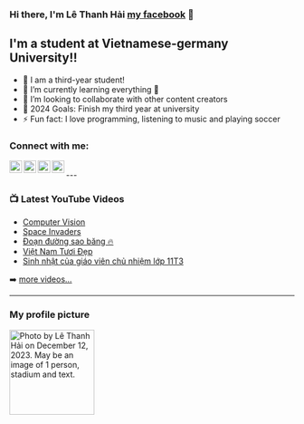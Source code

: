 ### Hi there, I'm Lê Thanh Hải [my facebook][website] 👋 

## I'm a student at Vietnamese-germany University!!

- 🔭 I am a third-year student!
- 🌱 I’m currently learning everything 🤣
- 👯 I’m looking to collaborate with other content creators
- 🥅 2024 Goals: Finish my third year at university
- ⚡ Fun fact: I love programming, listening to music and playing soccer

### Connect with me:

[<img align="left" alt="Facebook.com" width="22px" src="https://encrypted-tbn0.gstatic.com/images?q=tbn:ANd9GcTbUIstkkBc48WXEYG9Gzgx-SHCHSZcl451xw&usqp=CAU" />][website]
[<img align="left" alt="YouTube.com" width="22px" src="https://cdn.jsdelivr.net/npm/simple-icons@v3/icons/youtube.svg" />][youtube]
[<img align="left" alt="TikTok.com" width="22px" src="https://images.rawpixel.com/image_png_social_square/czNmcy1wcml2YXRlL3Jhd3BpeGVsX2ltYWdlcy93ZWJzaXRlX2NvbnRlbnQvdjk4Mi1kMS0wOC5wbmc.png?s=BGpfUTQOIGqojg7YHsRtDK52YmuEVm4b828tuek4ONo" />][tiktok]
[<img align="left" alt="Instagram.com" width="22px" src="https://cdn.jsdelivr.net/npm/simple-icons@v3/icons/instagram.svg" />][instagram]

<br />
---

### 📺 Latest YouTube Videos

<!-- YOUTUBE:START -->
- [Computer Vision](https://www.youtube.com/watch?v=-VESuHOmaJk)
- [Space Invaders](https://www.youtube.com/watch?v=rHdJcelfU3A&t=603s)
- [Đoạn đường sao băng 🔥](https://www.youtube.com/watch?v=BKkT0aTEmW4)
- [Việt Nam Tươi Đẹp](https://www.youtube.com/watch?v=J6VfLOm0Vkc)
- [Sinh nhật của giáo viên chủ nhiệm lớp 11T3](https://www.youtube.com/watch?v=sr_Gay7D_EA)
<!-- YOUTUBE:END -->

➡️ [more videos...](https://www.youtube.com/watch?v=66k1mT3Uebc)

---

### My profile picture
<img alt="Photo by Lê Thanh Hải on December 12, 2023. May be an image of 1 person, stadium and text." width="150px" crossorigin="anonymous" src="https://scontent.cdninstagram.com/v/t39.30808-6/410489383_1690148021474296_4576235134731580021_n.jpg?stp=c0.64.1536.1920a_dst-jpg_e15&amp;efg=eyJ2ZW5jb2RlX3RhZyI6ImltYWdlX3VybGdlbi4xNTM2eDIwNDguc2RyIn0&amp;_nc_ht=scontent.cdninstagram.com&amp;_nc_cat=104&amp;_nc_ohc=fTY11aNb_QQAX8SsgJ3&amp;edm=APs17CUAAAAA&amp;ccb=7-5&amp;ig_cache_key=MzI1NjE3MzI5NTc0Nzk4ODQxMg%3D%3D.2-ccb7-5&amp;oh=00_AfAYEolcoXkeet6aIGVrTSc6rN3xs1G3oHgSWZIrGRlVAw&amp;oe=657F64F4&amp;_nc_sid=10d13b" class="x5yr21d xu96u03 x10l6tqk x13vifvy x87ps6o xh8yej3" style="object-fit: cover;">


</details>

[website]: https://www.facebook.com/profile.php?id=100014373425372
[tiktok]: https://www.tiktok.com/@hailu2003?lang=vi-VN&is_copy_url=1&is_from_webapp=v1
[youtube]: https://youtube.com/codeSTACKr
[instagram]: https://www.instagram.com/thenhai2k3/
